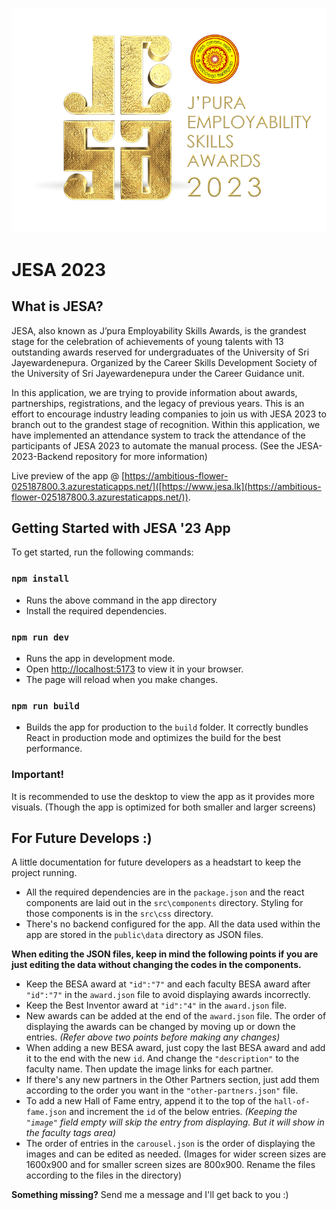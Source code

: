 ![JESA 2023 Logo](https://github.com/th3-s7r4ng3r/JESA-2023-App/blob/main/public/images/jesa23-logo.png)

# JESA 2023

## What is JESA?

JESA, also known as J’pura Employability Skills Awards, is the grandest stage for the celebration of achievements of young talents with 13 outstanding awards reserved for undergraduates of the University of Sri Jayewardenepura. Organized by the Career Skills Development Society of the University of Sri Jayewardenepura under the Career Guidance unit.

In this application, we are trying to provide information about awards, partnerships, registrations, and the legacy of previous years. This is an effort to encourage industry leading companies to join us with JESA 2023 to branch out to the grandest stage of recognition. Within this application, we have implemented an attendance system to track the attendance of the participants of JESA 2023 to automate the manual process. (See the JESA-2023-Backend repository for more information)

Live preview of the app @ [https://ambitious-flower-025187800.3.azurestaticapps.net/]([https://www.jesa.lk](https://ambitious-flower-025187800.3.azurestaticapps.net/)).

## Getting Started with JESA '23 App

To get started, run the following commands:

### `npm install`

- Runs the above command in the app directory
- Install the required dependencies.

### `npm run dev`

- Runs the app in development mode.
- Open [http://localhost:5173](http://localhost:5173) to view it in
  your browser.
- The page will reload when you make changes.

### `npm run build`

- Builds the app for production to the `build` folder.
  It correctly bundles React in production mode and optimizes the build for the best performance.

### Important!

It is recommended to use the desktop to view the app as it provides more visuals. (Though the app is optimized for both smaller and larger screens)

## For Future Develops :)

A little documentation for future developers as a headstart to keep the project running.

- All the required dependencies are in the `package.json` and the react components are laid out in the `src\components` directory. Styling for those components is in the `src\css` directory.
- There's no backend configured for the app. All the data used within the app are stored in the `public\data` directory as JSON files.

**When editing the JSON files, keep in mind the following points if you are just editing the data without changing the codes in the components.**

- Keep the BESA award at `"id":"7"` and each faculty BESA award after `"id":"7"` in the `award.json` file to avoid displaying awards incorrectly.
- Keep the Best Inventor award at `"id":"4"` in the `award.json` file.
- New awards can be added at the end of the `award.json` file. The order of displaying the awards can be changed by moving up or down the entries. _(Refer above two points before making any changes)_
- When adding a new BESA award, just copy the last BESA award and add it to the end with the new `id`. And change the `"description"` to the faculty name. Then update the image links for each partner.
- If there's any new partners in the Other Partners section, just add them according to the order you want in the `"other-partners.json"` file.
- To add a new Hall of Fame entry, append it to the top of the `hall-of-fame.json` and increment the `id` of the below entries. _(Keeping the `"image"` field empty will skip the entry from displaying. But it will show in the faculty tags area)_
- The order of entries in the `carousel.json` is the order of displaying the images and can be edited as needed. (Images for wider screen sizes are 1600x900 and for smaller screen sizes are 800x900. Rename the files according to the files in the directory)

**Something missing?**
Send me a message and I'll get back to you :)
